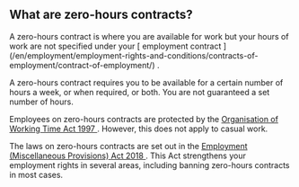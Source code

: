 ##  What are zero-hours contracts?

A zero-hours contract is where you are available for work but your hours of
work are not specified under your [ employment contract
](/en/employment/employment-rights-and-conditions/contracts-of-
employment/contract-of-employment/) .

A zero-hours contract requires you to be available for a certain number of
hours a week, or when required, or both. You are not guaranteed a set number
of hours.

Employees on zero-hours contracts are protected by the [ Organisation of
Working Time Act 1997
](http://www.irishstatutebook.ie/1997/en/act/pub/0020/index.html) . However,
this does not apply to casual work.

The laws on zero-hours contracts are set out in the [ Employment
(Miscellaneous Provisions) Act 2018
](http://www.irishstatutebook.ie/eli/2018/act/38/enacted/en/print.html) . This
Act strengthens your employment rights in several areas, including banning
zero-hours contracts in most cases.
